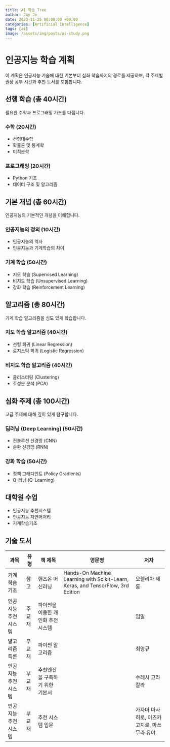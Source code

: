 ```yaml
---
title: AI 학습 Tree
author: Jay Jo
date: 2023-11-25 00:00:00 +09:00
categories: [Artificial Intelligence]
tags: [ai]
image: /assets/img/posts/ai-study.png
---
```


# 인공지능 학습 계획

이 계획은 인공지능 기술에 대한 기본부터 심화 학습까지의 경로를 제공하며, 각 주제별 권장 공부 시간과 추천 도서를 포함합니다.

## 선행 학습 (총 40시간)
필요한 수학과 프로그래밍 기초를 다집니다.

### 수학 (20시간)
- 선형대수학
- 확률론 및 통계학
- 미적분학

### 프로그래밍 (20시간)
- Python 기초
- 데이터 구조 및 알고리즘

## 기본 개념 (총 60시간)
인공지능의 기본적인 개념을 이해합니다.

### 인공지능의 정의 (10시간)
- 인공지능의 역사
- 인공지능과 기계학습의 차이

### 기계 학습 (50시간)
- 지도 학습 (Supervised Learning)
- 비지도 학습 (Unsupervised Learning)
- 강화 학습 (Reinforcement Learning)

## 알고리즘 (총 80시간)
기계 학습 알고리즘을 심도 있게 학습합니다.

### 지도 학습 알고리즘 (40시간)
- 선형 회귀 (Linear Regression)
- 로지스틱 회귀 (Logistic Regression)

### 비지도 학습 알고리즘 (40시간)
- 클러스터링 (Clustering)
- 주성분 분석 (PCA)

## 심화 주제 (총 100시간)
고급 주제에 대해 깊이 있게 탐구합니다.

### 딥러닝 (Deep Learning) (50시간)
- 컨볼루션 신경망 (CNN)
- 순환 신경망 (RNN)

### 강화 학습 (50시간)
- 정책 그래디언트 (Policy Gradients)
- Q-러닝 (Q-Learning)

## 대학원 수업
- 인공지능 추천시스템
- 인공지능 자연어처리
- 기계학습기초

## 기술 도서 

| 과목                  | 유형     | 책 제목                                                         | 영문명                                                                                        | 저자                        |
|-----------------------|----------|-----------------------------------------------------------------|-----------------------------------------------------------------------------------------------|-----------------------------|
| 기계학습기초          | 참고     | 핸즈온 머신러닝                                                 | Hands-On Machine Learning with Scikit-Learn, Keras, and TensorFlow, 3rd Edition               | 오렐리아 제롱               |
| 인공지능 추천시스템   | 주교재   | 파이썬을 이용한 개인화 추천 시스템                               |                                                                                               | 임일                        |
| 알고리즘 특론         | 부교재   | 파이썬 알고리즘                                                 |                                                                                               | 최영규                      |
| 인공지능 추천시스템   | 부교재   | 추천엔진을 구축하기 위한 기본서                                  |                                                                                               | 수레시 고라칼라             |
| 인공지능 추천시스템   | 부교재   | 추천 시스템 입문                                                |                                                                                               | 가자마 마사히로, 이즈카 고지로, 마쓰무라 유야 |
